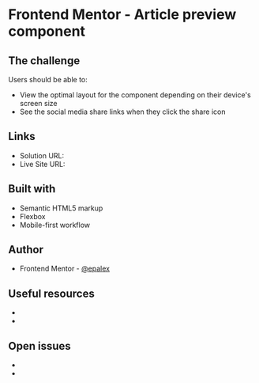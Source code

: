 # Frontend Mentor - Article preview component

## The challenge

Users should be able to:

- View the optimal layout for the component depending on their device's screen size
- See the social media share links when they click the share icon

## Links

- Solution URL: 
- Live Site URL:

## Built with

- Semantic HTML5 markup
- Flexbox
- Mobile-first workflow

## Author

- Frontend Mentor - [@epalex](https://www.frontendmentor.io/profile/epalex)

## Useful resources

-
-

## Open issues

-
- 